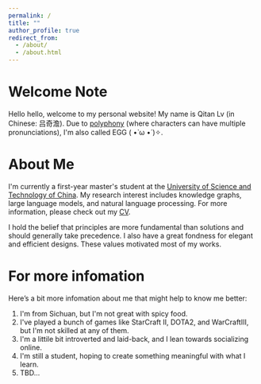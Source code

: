 ```yaml
---
permalink: /
title: ""
author_profile: true
redirect_from: 
  - /about/
  - /about.html
---
```



# Welcome Note

Hello hello, welcome to my personal website!
My name is Qitan Lv (in Chinese: 吕奇澹). Due to [polyphony](https://baike.baidu.com/item/%E5%A4%9A%E9%9F%B3%E5%AD%97/10884829) (where characters can have multiple pronunciations), I'm also called EGG ( •̀ ω •́ )✧.

# About Me
I'm currently a first-year master's student at the [University of Science and Technology of China](https://www.ustc.edu.cn/). My research interest includes knowledge graphs, large language models, and natural language processing. For more information, please check out my [CV](https://shiliu-egg.github.io/cv/).

I hold the belief that principles are more fundamental than solutions and should generally take precedence.  I also have a great fondness for elegant and efficient designs. These values motivated most of my works.


# For more infomation

Here’s a bit more infomation about me that might help to know me better:

1. I'm from Sichuan, but I'm not great with spicy food.
2. I've played a bunch of games like StarCraft II, DOTA2, and WarCraftIII, but I'm not skilled at any of them.
3. I'm a littile bit introverted and laid-back, and I lean towards socializing online.
4. I'm still a student, hoping to create something meaningful with what I learn.
5. TBD...
